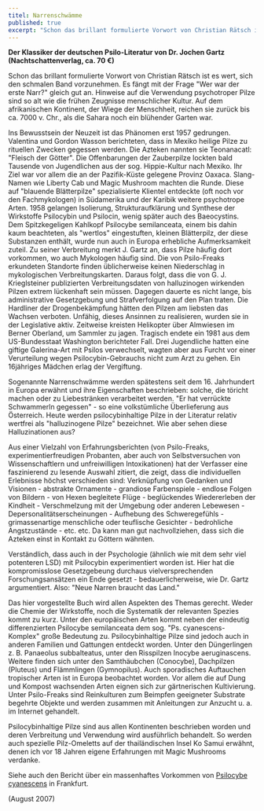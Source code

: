 ```yaml
---
titel: Narrenschwämme
published: true
excerpt: "Schon das brillant formulierte Vorwort von Christian Rätsch ist es wert, sich den schmalen Band vorzunehmen. Es fängt mit der Frage \"Wer war der erste Narr?\" gleich gut an. Hinweise auf die Verwendung psychotroper Pilze sind so alt wie die frühen Zeugnisse menschlicher Kultur. Auf dem afrikanischen Kontinent, der Wiege der Menschheit, reichen sie zurück bis ca. 7000 v. Chr., als die Sahara noch ein blühender Garten war."
---
```


**Der Klassiker der deutschen Psilo-Literatur von Dr. Jochen Gartz (Nachtschattenverlag, ca. 70 €)**

Schon das brillant formulierte Vorwort von Christian Rätsch ist es wert, sich den schmalen Band vorzunehmen. Es fängt mit der Frage "Wer war der erste Narr?" gleich gut an. Hinweise auf die Verwendung psychotroper Pilze sind so alt wie die frühen Zeugnisse menschlicher Kultur. Auf dem afrikanischen Kontinent, der Wiege der Menschheit, reichen sie zurück bis ca. 7000 v. Chr., als die Sahara noch ein blühender Garten war.

Ins Bewusstsein der Neuzeit ist das Phänomen erst 1957 gedrungen. Valentina und Gordon Wasson berichteten, dass in Mexiko heilige Pilze zu rituellen Zwecken gegessen werden. Die Azteken nannten sie Teonanacatl: "Fleisch der Götter". Die Offenbarungen der Zauberpilze lockten bald Tausende von Jugendlichen aus der sog. Hippie-Kultur nach Mexiko. Ihr Ziel war vor allem die an der Pazifik-Küste gelegene Provinz Oaxaca. Slang-Namen wie Liberty Cab und Magic Mushroom machten die Runde. Diese auf "blauende Blätterpilze" spezialisierte Klientel entdeckte (oft noch vor den Fachmykologen) in Südamerika und der Karibik weitere psychotrope Arten.
1958 gelangen Isolierung, Strukturaufklärung und Synthese der Wirkstoffe Psilocybin und Psilocin, wenig später auch des Baeocystins. Dem Spitzkegeligen Kahlkopf Psilocybe semilanceata, einem bis dahin kaum beachteten, als "wertlos" eingestuften, kleinen Blätterpilz, der diese Substanzen enthält, wurde nun auch in Europa erhebliche Aufmerksamkeit zuteil. Zu seiner Verbreitung merkt J. Gartz an, dass Pilze häufig dort vorkommen, wo auch Mykologen häufig sind. Die von Psilo-Freaks erkundeten Standorte finden üblicherweise keinen Niederschlag in mykologischen Verbreitungskarten. Daraus folgt, dass die von G. J. Krieglsteiner publizierten Verbreitungsdaten von halluzinogen wirkenden Pilzen extrem lückenhaft sein müssen. Dagegen dauerte es nicht lange, bis administrative Gesetzgebung und Strafverfolgung auf den Plan traten. Die Hardliner der Drogenbekämpfung hätten den Pilzen am liebsten das Wachsen verboten. Unfähig, dieses Ansinnen zu realisieren, wurden sie in der Legislative aktiv. Zeitweise kreisten Helikopter über Almwiesen im Berner Oberland, um Sammler zu jagen. Tragisch endete ein 1981 aus dem US-Bundesstaat Washington berichteter Fall. Drei Jugendliche hatten eine giftige Galerina-Art mit Psilos verwechselt, wagten aber aus Furcht vor einer Verurteilung wegen Psilocybin-Gebrauchs nicht zum Arzt zu gehen. Ein 16jähriges Mädchen erlag der Vergiftung.

Sogenannte Narrenschwämme werden spätestens seit dem 16. Jahrhundert in Europa erwähnt und ihre Eigenschaften beschrieben: solche, die töricht machen oder zu Liebestränken verarbeitet werden. "Er hat verrückte Schwammerln gegessen" - so eine volkstümliche Überlieferung aus Österreich. Heute werden psilocybinhaltige Pilze in der Literatur relativ wertfrei als "halluzinogene Pilze" bezeichnet. Wie aber sehen diese Halluzinationen aus?

Aus einer Vielzahl von Erfahrungsberichten (von Psilo-Freaks, experimentierfreudigen Probanten, aber auch von Selbstversuchen von Wissenschaftlern und unfreiwilligen Intoxikationen) hat der Verfasser eine faszinierend zu lesende Auswahl zitiert, die zeigt, dass die individuellen Erlebnisse höchst verschieden sind: Verknüpfung von Gedanken und Visionen - abstrakte Ornamente - grandiose Farbenspiele - endlose Folgen von Bildern - von Hexen begleitete Flüge - beglückendes Wiedererleben der Kindheit - Verschmelzung mit der Umgebung oder anderen Lebewesen - Depersonalitätserscheinungen - Aufhebung des Schweregefühls - grimassenartige menschliche oder teuflische Gesichter - bedrohliche Angstzustände - etc. etc. Da kann man gut nachvollziehen, dass sich die Azteken einst in Kontakt zu Göttern wähnten.

Verständlich, dass auch in der Psychologie (ähnlich wie mit dem sehr viel potenteren LSD) mit Psilocybin experimentiert worden ist. Hier hat die kompromisslose Gesetzgebeung durchaus vielversprechenden Forschungsansätzen ein Ende gesetzt - bedauerlicherweise, wie Dr. Gartz argumentiert. Also: "Neue Narren braucht das Land."

Das hier vorgestellte Buch wird allen Aspekten des Themas gerecht. Weder die Chemie der Wirkstoffe, noch die Systematik der relevanten Spezies kommt zu kurz. Unter den europäischen Arten kommt neben der eindeutig differenzierten Psilocybe semilanceata dem sog. "Ps. cyanescens-Komplex" große Bedeutung zu. Psilocybinhaltige Pilze sind jedoch auch in anderen Familien und Gattungen entdeckt worden. Unter den Düngerlingen z. B. Panaeolus subbalteatus, unter den Risspilzen Inocybe aeruginascens. Weitere finden sich unter den Samthäubchen (Conocybe), Dachpilzen (Pluteus) und Flämmlingen (Gymnopilus). Auch sporadisches Auftauchen tropischer Arten ist in Europa beobachtet worden. Vor allem die auf Dung und Kompost wachsenden Arten eignen sich zur gärtnerischen Kultivierung. Unter Psilo-Freaks sind Reinkulturen zum Beimpfen geeigneter Substrate begehrte Objekte und werden zusammen mit Anleitungen zur Anzucht u. a. im Internet gehandelt.

Psilocybinhaltige Pilze sind aus allen Kontinenten beschrieben worden und deren Verbreitung und Verwendung wird ausführlich behandelt. So werden auch spezielle Pilz-Omeletts auf der thailändischen Insel Ko Samui erwähnt, denen ich vor 18 Jahren eigene Erfahrungen mit Magic Mushrooms verdanke.

Siehe auch den Bericht über ein massenhaftes Vorkommen von [Psilocybe cyanescens](/pilze/psilocybe-cyanescens-blauender-kahlkopf) in Frankfurt.

(August 2007)
